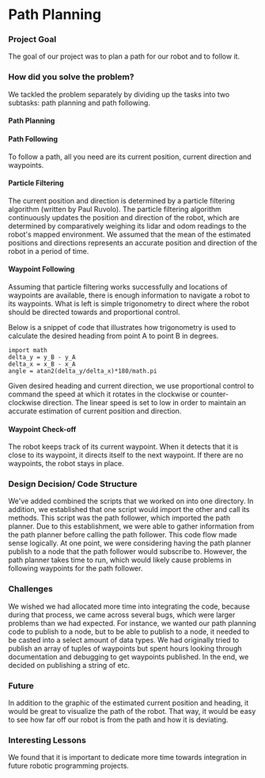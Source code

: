 # Path Planning
### Project Goal

The goal of our project was to plan a path for our robot and to follow it.

### How did you solve the problem?

We tackled the problem separately by dividing up the tasks into two subtasks: path planning and path following.
#### Path Planning


#### Path Following
To follow a path, all you need are its current position, current direction and waypoints.

#### Particle Filtering
The current position and direction is determined by a particle filtering algorithm (written by Paul Ruvolo). The particle filtering algorithm continuously updates the position and direction of the robot, which are determined by comparatively weighing its lidar and odom readings to the robot's mapped environment. We assumed that the mean of the estimated positions and directions represents an accurate position and direction of the robot in a period of time.

#### Waypoint Following
Assuming that particle filtering works successfully and locations of waypoints are available, there is enough information to navigate a robot to its waypoints. What is left is simple trigonometry to direct where the robot should be directed towards and proportional control.

Below is a snippet of code that illustrates how trigonometry is used to calculate the desired heading from point A to point B in degrees. 

```
import math
delta_y = y_B - y_A
delta_x = x_B - x_A
angle = atan2(delta_y/delta_x)*180/math.pi
```

Given desired heading and current direction, we use proportional control to command the speed at which it rotates in the clockwise or counter-clockwise direction. The linear speed is set to low in order to maintain an accurate estimation of current position and direction.

#### Waypoint Check-off
The robot keeps track of its current waypoint. When it detects that it is close to its waypoint, it directs itself to the next waypoint. If there are no waypoints, the robot stays in place. 

### Design Decision/ Code Structure

We've added combined the scripts that we worked on into one directory. In addition, we established that one script would import the other and call its methods. This script was the path follower, which imported the path planner. Due to this establishment, we were able to gather information from the path planner before calling the path follower. This code flow made sense logically. At one point, we were considering having the path planner publish to a node that the path follower would subscribe to. However, the path planner takes time to run, which would likely cause problems in following waypoints for the path follower.

### Challenges

We wished we had allocated more time into integrating the code, because during that process, we came across several bugs, which were larger problems than we had expected. For instance, we wanted our path planning code to publish to a node, but to be able to publish to a node, it needed to be casted into a select amount of data types. We had originally tried to publish an array of tuples of waypoints but spent hours looking through documentation and debugging to get waypoints published. In the end, we decided on publishing a string of etc.

### Future
In addition to the graphic of the estimated current position and heading, it would be great to visualize the path of the robot. That way, it would be easy to see how far off our robot is from the path and how it is deviating. 

### Interesting Lessons

We found that it is important to dedicate more time towards integration in future robotic programming projects.

